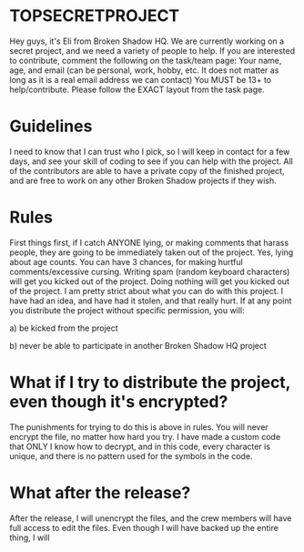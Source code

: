 # TOPSECRETPROJECT
Hey guys, it's Eli from Broken Shadow HQ. We are currently working on a secret project, and we need a variety of people to help. If you are interested to contribute, comment the following on the task/team page: Your name, age, and email (can be personal, work, hobby, etc. It does not matter as long as it is a real email address we can contact) You MUST be 13+ to help/contribute. Please follow the EXACT layout from the task page.

# Guidelines
I need to know that I can trust who I pick, so I will keep in contact for a few days, and see your skill of coding to see if you can help with the project. All of the contributors are able to have a private copy of the finished project, and are free to work on any other Broken Shadow projects if they wish.

# Rules
First things first, if I catch ANYONE lying, or making comments that harass people, they are going to be immediately taken out of the project. Yes, lying about age counts. You can have 3 chances, for making hurtful comments/excessive cursing. 
Writing spam (random keyboard characters) will get you kicked out of the project.
Doing nothing will get you kicked out of the project.
I am pretty strict about what you can do with this project.
I have had an idea, and have had it stolen, and that really hurt.
If at any point you distribute the project without specific permission, you will:

a) be kicked from the project

b) never be able to participate in another Broken Shadow HQ project

# What if I try to distribute the project, even though it's encrypted?
The punishments for trying to do this is above in rules. You will never encrypt the file, no matter how hard you try. I have made a custom code that ONLY I know how to decrypt, and in this code, every character is unique, and there is no pattern used for the symbols in the code. 

# What after the release?
After the release, I will unencrypt the files, and the crew members will have full access to edit the files. Even though I will have backed up the entire thing, I will 


